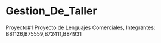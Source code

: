 # Gestion_De_Taller
Proyecto#1 Proyecto de Lenguajes Comerciales, Integrantes: B81126,B75559,B72411,B84931
